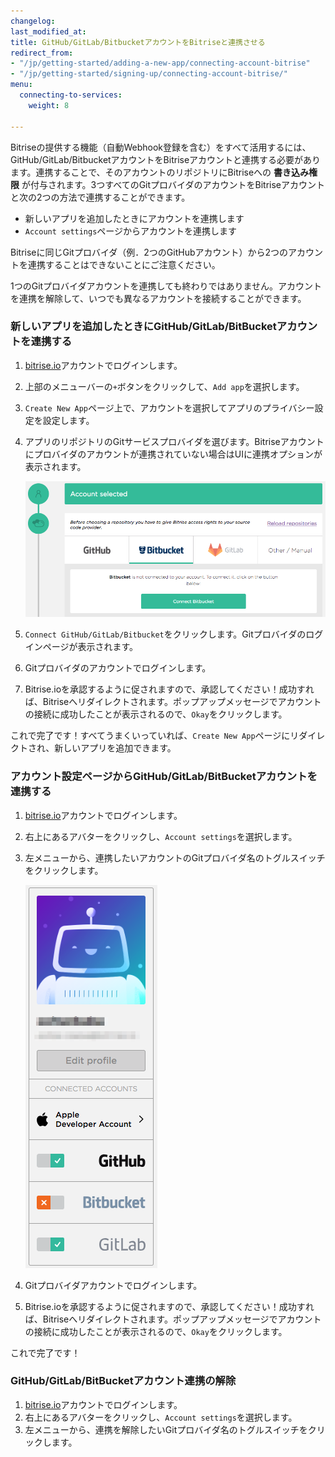 ```yaml
---
changelog: 
last_modified_at: 
title: GitHub/GitLab/BitbucketアカウントをBitriseと連携させる
redirect_from:
- "/jp/getting-started/adding-a-new-app/connecting-account-bitrise"
- "/jp/getting-started/signing-up/connecting-account-bitrise/"
menu:
  connecting-to-services:
    weight: 8

---
```

Bitriseの提供する機能（自動Webhook登録を含む）をすべて活用するには、GitHub/GitLab/BitbucketアカウントをBitriseアカウントと連携する必要があります。連携することで、そのアカウントのリポジトリにBitriseへの **書き込み権限** が付与されます。3つすべてのGitプロバイダのアカウントをBitriseアカウントと次の2つの方法で連携することができます。

* 新しいアプリを追加したときにアカウントを連携します
* `Account settings`ページからアカウントを連携します

 Bitriseに同じGitプロバイダ（例．2つのGitHubアカウント）から2つのアカウントを連携することはできないことにご注意ください。

1つのGitプロバイダアカウントを連携しても終わりではありません。アカウントを連携を解除して、いつでも異なるアカウントを接続することができます。

### 新しいアプリを追加したときにGitHub/GitLab/BitBucketアカウントを連携する

1. [bitrise.io](https://www.bitrise.io)アカウントでログインします。
2. 上部のメニューバーの`+`ボタンをクリックして、`Add app`を選択します。
3. `Create New App`ページ上で、アカウントを選択してアプリのプライバシー設定を設定します。
4. アプリのリポジトリのGitサービスプロバイダを選びます。Bitriseアカウントにプロバイダのアカウントが連携されていない場合はUIに連携オプションが表示されます。

   ![Connect account when adding new app](/img/signing-up/add-app-account-connect.png)
5. `Connect GitHub/GitLab/Bitbucket`をクリックします。Gitプロバイダのログインページが表示されます。
6. Gitプロバイダのアカウントでログインします。
7. Bitrise.ioを承認するように促されますので、承認してください！成功すれば、Bitriseへリダイレクトされます。ポップアップメッセージでアカウントの接続に成功したことが表示されるので、`Okay`をクリックします。

これで完了です！すべてうまくいっていれば、`Create New App`ページにリダイレクトされ、新しいアプリを追加できます。

### アカウント設定ページからGitHub/GitLab/BitBucketアカウントを連携する

1. [bitrise.io](https://www.bitrise.io)アカウントでログインします。
2. 右上にあるアバターをクリックし、`Account settings`を選択します。
3. 左メニューから、連携したいアカウントのGitプロバイダ名のトグルスイッチをクリックします。

   ![Connect account to Bitrise](/img/signing-up/connect-account.png)
4. Gitプロバイダアカウントでログインします。
7. Bitrise.ioを承認するように促されますので、承認してください！成功すれば、Bitriseへリダイレクトされます。ポップアップメッセージでアカウントの接続に成功したことが表示されるので、`Okay`をクリックします。

これで完了です！

### GitHub/GitLab/BitBucketアカウント連携の解除

1. [bitrise.io](https://www.bitrise.io)アカウントでログインします。
2. 右上にあるアバターをクリックし、`Account settings`を選択します。
3. 左メニューから、連携を解除したいGitプロバイダ名のトグルスイッチをクリックします。